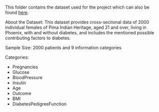 This folder contains the dataset used for the project which can also be found [here](https://www.kaggle.com/datasets/vikasukani/diabetes-data-set).

About the Dataset:
This dataset provides cross-sectional data of 2000 individual females of Pima Indian Heritage, aged 21 and over, living in Phoenix, with and without diabetes, and includes the mentioned possible contributing factors to diabetes. 

Sample Size: 2000 patients and 9 information categories

Categories:
- Pregnancies
- Glucose
- BloodPressure
- Insulin
- Age
- Outcome 
- BMI
- DiabetesPedigreeFunction
